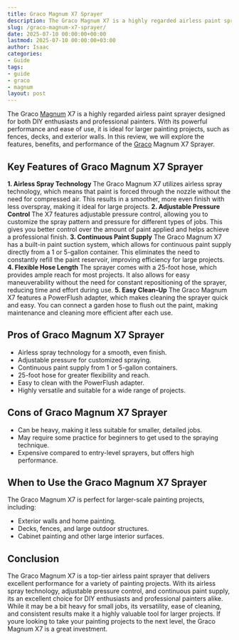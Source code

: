 ```yaml
---
title: Graco Magnum X7 Sprayer
description: The Graco Magnum X7 is a highly regarded airless paint sprayer designed for both DIY enthusiasts and professional painters.
slug: /graco-magnum-x7-sprayer/
date: 2025-07-10 00:00:00+00:00
lastmod: 2025-07-10 00:00:00+03:00
author: Isaac
categories:
- Guide
tags:
- guide
- graco
- magnum
layout: post
---
```

The Graco [Magnum](https://pestpolicy.com/graco-magnum-x5-reviews/) X7 is a highly regarded airless paint sprayer designed for both DIY enthusiasts and professional painters. With its powerful performance and ease of use, it is ideal for larger painting projects, such as fences, decks, and exterior walls. In this review, we will explore the features, benefits, and performance of the [Graco](https://pestpolicy.com/graco-ultra-max-ii-495-airless-paint-sprayer/) Magnum X7 Sprayer.
## Key Features of Graco Magnum X7 Sprayer
**1. Airless Spray Technology**
The Graco Magnum X7 utilizes airless spray technology, which means that paint is forced through the nozzle without the need for compressed air. This results in a smoother, more even finish with less overspray, making it ideal for large projects.
**2. Adjustable Pressure Control**
The X7 features adjustable pressure control, allowing you to customize the spray pattern and pressure for different types of jobs. This gives you better control over the amount of paint applied and helps achieve a professional finish.
**3. Continuous Paint Supply**
The Graco Magnum X7 has a built-in paint suction system, which allows for continuous paint supply directly from a 1 or 5-gallon container. This eliminates the need to constantly refill the paint reservoir, improving efficiency for large projects.
**4. Flexible Hose Length**
The sprayer comes with a 25-foot hose, which provides ample reach for most projects. It also allows for easy maneuverability without the need for constant repositioning of the sprayer, reducing time and effort during use.
**5. Easy Clean-Up**
The Graco Magnum X7 features a PowerFlush adapter, which makes cleaning the sprayer quick and easy. You can connect a garden hose to flush out the paint, making maintenance and cleaning more efficient after each use.
## Pros of Graco Magnum X7 Sprayer
- Airless spray technology for a smooth, even finish.
- Adjustable pressure for customized spraying.
- Continuous paint supply from 1 or 5-gallon containers.
- 25-foot hose for greater flexibility and reach.
- Easy to clean with the PowerFlush adapter.
- Highly versatile and suitable for a wide range of projects.
## Cons of Graco Magnum X7 Sprayer
- Can be heavy, making it less suitable for smaller, detailed jobs.
- May require some practice for beginners to get used to the spraying technique.
- Expensive compared to entry-level sprayers, but offers high performance.
## When to Use the Graco Magnum X7 Sprayer
The Graco Magnum X7 is perfect for larger-scale painting projects, including:
- Exterior walls and home painting.
- Decks, fences, and large outdoor structures.
- Cabinet painting and other large interior surfaces.
## Conclusion
The Graco Magnum X7 is a top-tier airless paint sprayer that delivers excellent performance for a variety of painting projects. With its airless spray technology, adjustable pressure control, and continuous paint supply, its an excellent choice for DIY enthusiasts and professional painters alike. While it may be a bit heavy for small jobs, its versatility, ease of cleaning, and consistent results make it a highly valuable tool for larger projects. If youre looking to take your painting projects to the next level, the Graco Magnum X7 is a great investment.
